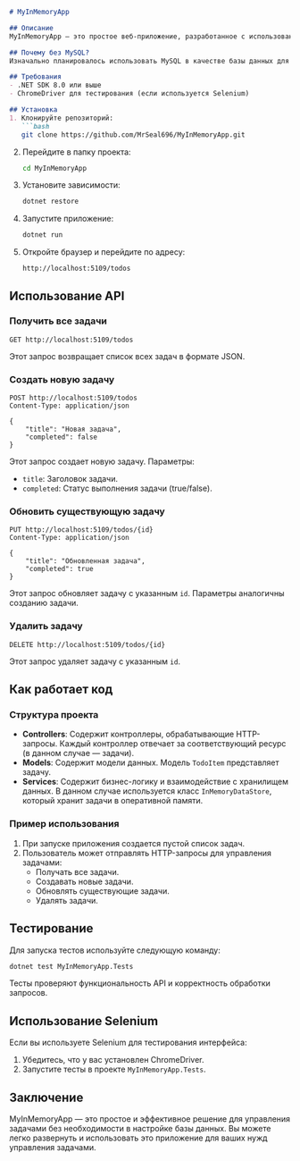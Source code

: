 ```markdown
# MyInMemoryApp

## Описание
MyInMemoryApp — это простое веб-приложение, разработанное с использованием ASP.NET Core, которое предоставляет RESTful API для управления задачами (ToDo). Приложение позволяет пользователям создавать, читать, обновлять и удалять задачи, хранящие их в оперативной памяти.

## Почему без MySQL?
Изначально планировалось использовать MySQL в качестве базы данных для хранения задач. Однако возникли трудности с интеграцией и настройкой, что привело к решению реализовать функционал с использованием хранилища в оперативной памяти. Это позволяет упростить разработку и сосредоточиться на реализации API.

## Требования
- .NET SDK 8.0 или выше
- ChromeDriver для тестирования (если используется Selenium)

## Установка
1. Клонируйте репозиторий:
   ```bash
   git clone https://github.com/MrSeal696/MyInMemoryApp.git
   ```

2. Перейдите в папку проекта:
   ```bash
   cd MyInMemoryApp
   ```

3. Установите зависимости:
   ```bash
   dotnet restore
   ```

4. Запустите приложение:
   ```bash
   dotnet run
   ```

5. Откройте браузер и перейдите по адресу:
   ```
   http://localhost:5109/todos
   ```

## Использование API
### Получить все задачи
```http
GET http://localhost:5109/todos
```
Этот запрос возвращает список всех задач в формате JSON.

### Создать новую задачу
```http
POST http://localhost:5109/todos
Content-Type: application/json

{
    "title": "Новая задача",
    "completed": false
}
```
Этот запрос создает новую задачу. Параметры:
- `title`: Заголовок задачи.
- `completed`: Статус выполнения задачи (true/false).

### Обновить существующую задачу
```http
PUT http://localhost:5109/todos/{id}
Content-Type: application/json

{
    "title": "Обновленная задача",
    "completed": true
}
```
Этот запрос обновляет задачу с указанным `id`. Параметры аналогичны созданию задачи.

### Удалить задачу
```http
DELETE http://localhost:5109/todos/{id}
```
Этот запрос удаляет задачу с указанным `id`.

## Как работает код
### Структура проекта
- **Controllers**: Содержит контроллеры, обрабатывающие HTTP-запросы. Каждый контроллер отвечает за соответствующий ресурс (в данном случае — задачи).
- **Models**: Содержит модели данных. Модель `TodoItem` представляет задачу.
- **Services**: Содержит бизнес-логику и взаимодействие с хранилищем данных. В данном случае используется класс `InMemoryDataStore`, который хранит задачи в оперативной памяти.

### Пример использования
1. При запуске приложения создается пустой список задач.
2. Пользователь может отправлять HTTP-запросы для управления задачами:
   - Получать все задачи.
   - Создавать новые задачи.
   - Обновлять существующие задачи.
   - Удалять задачи.

## Тестирование
Для запуска тестов используйте следующую команду:
```bash
dotnet test MyInMemoryApp.Tests
```
Тесты проверяют функциональность API и корректность обработки запросов.

## Использование Selenium
Если вы используете Selenium для тестирования интерфейса:
1. Убедитесь, что у вас установлен ChromeDriver.
2. Запустите тесты в проекте `MyInMemoryApp.Tests`.


## Заключение
MyInMemoryApp — это простое и эффективное решение для управления задачами без необходимости в настройке базы данных. Вы можете легко развернуть и использовать это приложение для ваших нужд управления задачами.
```


